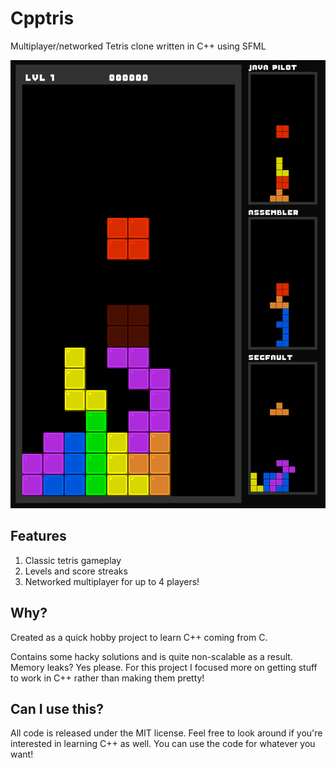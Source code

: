 # Cpptris

Multiplayer/networked Tetris clone written in C++ using SFML

![ScreenShot](assets/screenshot.png?raw=true)

## Features

1. Classic tetris gameplay
2. Levels and score streaks
3. Networked multiplayer for up to 4 players!

## Why?

Created as a quick hobby project to learn C++ coming from C.

Contains some hacky solutions and is quite non-scalable as a result. Memory leaks? Yes please.
For this project I focused more on getting stuff to work in C++ rather than making them pretty!

## Can I use this?

All code is released under the MIT license. Feel free to look around if you're interested in learning C++ as well.
You can use the code for whatever you want! 

